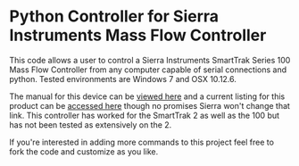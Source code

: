 # Python Controller for Sierra Instruments Mass Flow Controller

This code allows a user to control a Sierra Instruments SmartTrak Series 100 Mass Flow Controller from any computer capable of serial connections and python. Tested environments are Windows 7 and OSX 10.12.6.  

The manual for this device can be [viewed here](https://drive.google.com/file/d/0B8ZE8AuY2VhrMjBSQXVhYV8yQjg/view?usp=sharing) and a current listing for this product can be [accessed here](http://www.sierrainstruments.com/products/c100.html) though no promises Sierra won't change that link. This controller has worked for the SmartTrak 2 as well as the 100 but has not been tested as extensively on the 2.   

If you're interested in adding more commands to this project feel free to fork the code and customize as you like.
